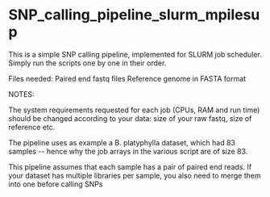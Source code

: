 # SNP_calling_pipeline_slurm_mpilesup


This is a simple SNP calling pipeline, implemented for SLURM job scheduler.
Simply run the scripts one by one in their order.

Files needed: 
Paired end fastq files
Reference genome in FASTA format

NOTES:

The system requirements requested for each job (CPUs, RAM and run time) should be changed according to your data: size of your raw fastq, size of reference etc.

The pipeline uses as example a B. platyphylla dataset, which had 83 samples -- hence why the job arrays in the various script are of size 83.

This pipeline assumes that each sample has a pair of paired end reads. If your dataset has multiple libraries per sample, you also need to merge them into one before calling SNPs
